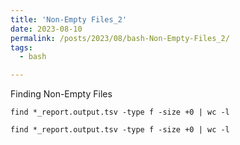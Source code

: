 ```yaml
---
title: 'Non-Empty Files_2'
date: 2023-08-10
permalink: /posts/2023/08/bash-Non-Empty-Files_2/
tags:
  - bash

---
```

Finding Non-Empty Files

```
find *_report.output.tsv -type f -size +0 | wc -l
```

``find *_report.output.tsv -type f -size +0 | wc -l``